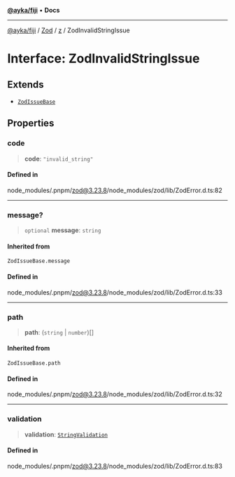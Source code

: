 [**@ayka/fiji**](../../../../../README.md) • **Docs**

***

[@ayka/fiji](../../../../../globals.md) / [Zod](../../../README.md) / [z](../README.md) / ZodInvalidStringIssue

# Interface: ZodInvalidStringIssue

## Extends

- [`ZodIssueBase`](../type-aliases/ZodIssueBase.md)

## Properties

### code

> **code**: `"invalid_string"`

#### Defined in

node\_modules/.pnpm/zod@3.23.8/node\_modules/zod/lib/ZodError.d.ts:82

***

### message?

> `optional` **message**: `string`

#### Inherited from

`ZodIssueBase.message`

#### Defined in

node\_modules/.pnpm/zod@3.23.8/node\_modules/zod/lib/ZodError.d.ts:33

***

### path

> **path**: (`string` \| `number`)[]

#### Inherited from

`ZodIssueBase.path`

#### Defined in

node\_modules/.pnpm/zod@3.23.8/node\_modules/zod/lib/ZodError.d.ts:32

***

### validation

> **validation**: [`StringValidation`](../type-aliases/StringValidation.md)

#### Defined in

node\_modules/.pnpm/zod@3.23.8/node\_modules/zod/lib/ZodError.d.ts:83
